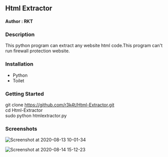 <h2> Html Extractor </h2>

<h4> Author : RKT </h4>

### Description ###

This python program can extract any website html code.This program can't run firewall protection website.

### Installation ###
<ul>
 <li>Python</li>
 <li>Toilet</li>
</ul>


### Getting Started ###

 git clone https://github.com/r3k4t/Html-Extractor.git
<br>
 cd Html-Extractor
<br>
 sudo python htmlextractor.py
<br>

### Screenshots ###

![Screenshot at 2020-08-13 10-01-34](https://user-images.githubusercontent.com/69615463/90095003-0daec800-dd4d-11ea-8b2d-403e91e7dfc3.png)
<br>

![Screenshot at 2020-08-14 15-12-23](https://user-images.githubusercontent.com/69615463/90236709-c0138780-de40-11ea-8a8c-dea9a0ad8d50.png)
